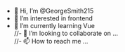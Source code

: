 - 👋 Hi, I’m @GeorgeSmith215   
- 👀 I’m interested in frontend   
- 🌱 I’m currently learning Vue   
//- 💞️ I’m looking to collaborate on ...   
//- 📫 How to reach me ...   

<!---
GeorgeSmith215/GeorgeSmith215 is a ✨ special ✨ repository because its `README.md` (this file) appears on your GitHub profile.
You can click the Preview link to take a look at your changes.
--->
